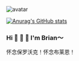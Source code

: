 ![avatar](https://raw.githubusercontent.com/TributePaulWalker/PaulWalker/main/PaulWalker.JPG)

[![Anurag's GitHub stats](https://github-readme-stats.vercel.app/api?username=TributePaulWalker&show_icons=true&count_private=true)](https://github.com/TributePaulWalker/Profiles)

### Hi 👋 👋 👋 I'm Brian～
怀念保罗沃克！怀念布莱恩！
